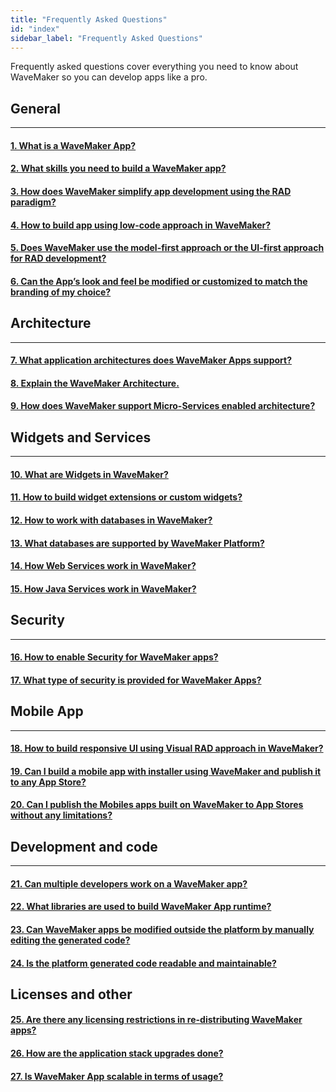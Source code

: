 ```yaml
---
title: "Frequently Asked Questions"
id: "index"
sidebar_label: "Frequently Asked Questions"
---
```

Frequently asked questions cover everything you need to know about WaveMaker so you can develop apps like a pro.     

## General 
---
#### [1. What is a WaveMaker App?](/learn/app-development/wavemaker-app-development-faqs/what-is-wavemaker-app)

#### [2. What skills you need to build a WaveMaker app?](/learn/app-development/wavemaker-app-development-faqs/skills-need-to-build-wavemaker-app)

#### [3. How does WaveMaker simplify app development using the RAD paradigm?](/learn/app-development/wavemaker-app-development-faqs/app-development-using-rad)

#### [4. How to build app using low-code approach in WaveMaker?](/learn/app-development/wavemaker-app-development-faqs/build-app-using-low-code-approach)

#### [5. Does WaveMaker use the model-first approach or the UI-first approach for RAD development?](/learn/app-development/wavemaker-app-development-faqs/model-first-or-UI-first-rad-development)  

#### [6. Can the App’s look and feel be modified or customized to match the branding of my choice?](/learn/app-development/wavemaker-app-development-faqs/customizing-app-to-your-own-branding)

## Architecture 
---

#### [7. What application architectures does WaveMaker Apps support?](/learn/app-development/wavemaker-app-development-faqs/wavemaker-application-architecture)


#### [8. Explain the WaveMaker Architecture.](/learn/app-development/wavemaker-app-development-faqs/wavemaker-architecture)



#### [9. How does WaveMaker support Micro-Services enabled architecture?](/learn/app-development/wavemaker-app-development-faqs/micro-services-enabled-architecture) 


## Widgets and Services
---

#### [10. What are Widgets in WaveMaker?](/learn/app-development/wavemaker-app-development-faqs/widgets-in-wavemaker)   

#### [11. How to build widget extensions or custom widgets?](/learn/app-development/wavemaker-app-development-faqs/building-widget-extension-custom-widget)
#### [12. How to work with databases in WaveMaker?](/learn/app-development/wavemaker-app-development-faqs/database-in-wavemaker)  

#### [13. What databases are supported by WaveMaker Platform?](/learn/app-development/wavemaker-app-development-faqs/databases-supported-by-wavemaker-platform)  

#### [14. How Web Services work in WaveMaker?](/learn/app-development/wavemaker-app-development-faqs/web-services)  

#### [15. How Java Services work in WaveMaker?](/learn/app-development/wavemaker-app-development-faqs/java-services-in-wavemaker)  



## Security
---

#### [16. How to enable Security for WaveMaker apps?](/learn/app-development/wavemaker-app-development-faqs/security-in-wavemaker)


#### [17. What type of security is provided for WaveMaker Apps?](/learn/app-development/wavemaker-app-development-faqs/security-provided-for-wavemaker-apps)

## Mobile App
---

#### [18. How to build responsive UI using Visual RAD approach in WaveMaker?](/learn/app-development/wavemaker-app-development-faqs/build-responsive-ui-using-visual-rad-approach)

#### [19. Can I build a mobile app with installer using WaveMaker and publish it to any App Store?](/learn/app-development/wavemaker-app-development-faqs/publishing-app-to-app-store) 

#### [20. Can I publish the Mobiles apps built on WaveMaker to App Stores without any limitations?](/learn/app-development/wavemaker-app-development-faqs/publish-to-app-store-without-any-limitations)



## Development and code
---

#### [21. Can multiple developers work on a WaveMaker app?](/learn/app-development/wavemaker-app-development-faqs/working-with-multiple-developers)

#### [22. What libraries are used to build WaveMaker App runtime?](/learn/app-development/wavemaker-app-development-faqs/libraries-used-app-runtime)

#### [23. Can WaveMaker apps be modified outside the platform by manually editing the generated code?](/learn/app-development/wavemaker-app-development-faqs/editing-generated-code-outside-platform)

#### [24. Is the platform generated code readable and maintainable?](/learn/app-development/wavemaker-app-development-faqs/platform-generated-code)


## Licenses and other

#### [25. Are there any licensing restrictions in re-distributing WaveMaker apps?](/learn/app-development/wavemaker-app-development-faqs/redistributing-licensing)  

#### [26. How are the application stack upgrades done?](/learn/app-development/wavemaker-app-development-faqs/application-stack-upgrades)

#### [27. Is WaveMaker App scalable in terms of usage?](/learn/app-development/wavemaker-app-development-faqs/is-wavemaker-app-scalable)
